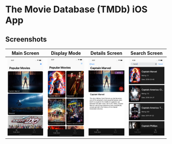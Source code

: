 # The Movie Database (TMDb) iOS App



## Screenshots

| Main Screen     | Display Mode      | Details Screen      | Search Screen   | 
|:-----------------:|:-----------:|:--------------:|:---------:|
| ![main-screen][] | ![display-mode][] | ![details-screen][] | ![search-screen][] |

[main-screen]: https://github.com/perpeer/themoviedb/blob/master/images/MainScreen.png?raw=true
[display-mode]: https://github.com/perpeer/themoviedb/blob/master/images/DisplayMode.png?raw=true
[details-screen]: https://github.com/perpeer/themoviedb/blob/master/images/DetailsScreen.png?raw=true
[search-screen]: https://github.com/perpeer/themoviedb/blob/master/images/SearchScreen.png?raw=true

